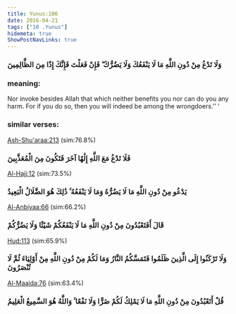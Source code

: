 ```yaml
---
title: Yunus:106
date: 2016-04-21
tags: ["10 .Yunus"]
hidemeta: true 
ShowPostNavLinks: true 
---
```

### وَلَا تَدْعُ مِنْ دُونِ اللَّهِ مَا لَا يَنْفَعُكَ وَلَا يَضُرُّكَ ۖ فَإِنْ فَعَلْتَ فَإِنَّكَ إِذًا مِنَ الظَّالِمِينَ
### meaning: 
Nor invoke besides Allah that which neither benefits you nor can do you any harm. For if you do so, then you will indeed be among the wrongdoers.’’ ’
### similar verses: 

[Ash-Shu'araa:213](/26/213) (sim:76.8%)

### فَلَا تَدْعُ مَعَ اللَّهِ إِلَٰهًا آخَرَ فَتَكُونَ مِنَ الْمُعَذَّبِينَ

[Al-Hajj:12](/22/12) (sim:73.5%)

### يَدْعُو مِنْ دُونِ اللَّهِ مَا لَا يَضُرُّهُ وَمَا لَا يَنْفَعُهُ ۚ ذَٰلِكَ هُوَ الضَّلَالُ الْبَعِيدُ

[Al-Anbiyaa:66](/21/66) (sim:66.2%)

### قَالَ أَفَتَعْبُدُونَ مِنْ دُونِ اللَّهِ مَا لَا يَنْفَعُكُمْ شَيْئًا وَلَا يَضُرُّكُمْ

[Hud:113](/11/113) (sim:65.9%)

### وَلَا تَرْكَنُوا إِلَى الَّذِينَ ظَلَمُوا فَتَمَسَّكُمُ النَّارُ وَمَا لَكُمْ مِنْ دُونِ اللَّهِ مِنْ أَوْلِيَاءَ ثُمَّ لَا تُنْصَرُونَ

[Al-Maaida:76](/5/76) (sim:63.4%)

### قُلْ أَتَعْبُدُونَ مِنْ دُونِ اللَّهِ مَا لَا يَمْلِكُ لَكُمْ ضَرًّا وَلَا نَفْعًا ۚ وَاللَّهُ هُوَ السَّمِيعُ الْعَلِيمُ
